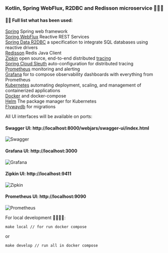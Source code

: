 ### Kotlin, Spring WebFlux, R2DBC and Redisson microservice 👋✨💫

#### 👨‍💻 Full list what has been used:
[Spring](https://spring.io/) Spring web framework <br/>
[Spring WebFlux](https://docs.spring.io/spring-framework/docs/current/reference/html/web-reactive.html) Reactive REST Services <br/>
[Spring Data R2DBC](https://spring.io/projects/spring-data-r2dbc) a specification to integrate SQL databases using reactive drivers <br/>
[Redisson](https://redisson.org/) Redis Java Client <br/>
[Zipkin](https://zipkin.io/) open source, end-to-end distributed [tracing](https://opentracing.io/) <br/>
[Spring Cloud Sleuth](https://docs.spring.io/spring-cloud-sleuth/docs/current-SNAPSHOT/reference/html/index.html) auto-configuration for distributed tracing <br/>
[Prometheus](https://prometheus.io/) monitoring and alerting <br/>
[Grafana](https://grafana.com/) for to compose observability dashboards with everything from Prometheus <br/>
[Kubernetes](https://kubernetes.io/) automating deployment, scaling, and management of containerized applications <br/>
[Docker](https://www.docker.com/) and docker-compose <br/>
[Helm](https://helm.sh/) The package manager for Kubernetes <br/>
[Flywaydb](https://flywaydb.org/) for migrations<br/>

All UI interfaces will be available on ports:

#### Swagger UI: http://localhost:8000/webjars/swagger-ui/index.html
<img src="https://i.postimg.cc/y6PNgrfr/Swagger-UI-2022-10-08-12-17-39.png" alt="Swagger"/>

#### Grafana UI: http://localhost:3000
<img src="https://i.postimg.cc/dVngVPQz/Spring-Boot-2-1-System-Monitor-Dashboards-Grafana-2022-10-15-15-17-52.png" alt="Grafana"/>

#### Zipkin UI: http://localhost:9411
<img src="https://i.postimg.cc/v83QHxBJ/Zipkin-2022-10-08-11-18-08.png" alt="Zipkin"/>

#### Prometheus UI: http://localhost:9090
<img src="https://i.postimg.cc/tTDHT8X3/Prometheus-Time-Series-Collection-and-Processing-Server-2022-10-08-11-19-05.png" alt="Prometheus"/>


For local development 🙌👨‍💻🚀:

```
make local // for run docker compose
```
or
```
make develop // run all in docker compose
```